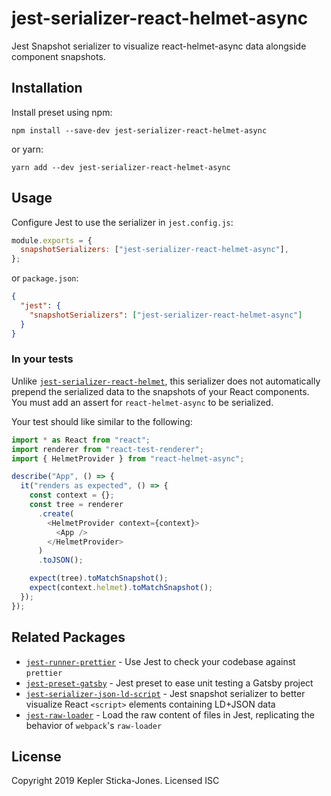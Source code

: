 # jest-serializer-react-helmet-async

Jest Snapshot serializer to visualize react-helmet-async data alongside component snapshots.

## Installation

Install preset using npm:

```shell
npm install --save-dev jest-serializer-react-helmet-async
```

or yarn:

```shell
yarn add --dev jest-serializer-react-helmet-async
```

## Usage

Configure Jest to use the serializer in `jest.config.js`:

```js
module.exports = {
  snapshotSerializers: ["jest-serializer-react-helmet-async"],
};
```

or `package.json`:

```json
{
  "jest": {
    "snapshotSerializers": ["jest-serializer-react-helmet-async"]
  }
}
```

### In your tests

Unlike [`jest-serializer-react-helmet`](https://github.com/keplersj/jest-serializer-react-helmet), this serializer does not automatically prepend the serialized data to the snapshots of your React components. You must add an assert for `react-helmet-async` to be serialized.

Your test should like similar to the following:

```js
import * as React from "react";
import renderer from "react-test-renderer";
import { HelmetProvider } from "react-helmet-async";

describe("App", () => {
  it("renders as expected", () => {
    const context = {};
    const tree = renderer
      .create(
        <HelmetProvider context={context}>
          <App />
        </HelmetProvider>
      )
      .toJSON();

    expect(tree).toMatchSnapshot();
    expect(context.helmet).toMatchSnapshot();
  });
});
```

## Related Packages

- [`jest-runner-prettier`](https://github.com/keplersj/jest-runner-prettier) - Use Jest to check your codebase against `prettier`
- [`jest-preset-gatsby`](https://github.com/keplersj/jest-preset-gatsby) - Jest preset to ease unit testing a Gatsby project
- [`jest-serializer-json-ld-script`](https://github.com/keplersj/jest-serializer-json-ld-script) - Jest snapshot serializer to better visualize React `<script>` elements containing LD+JSON data
- [`jest-raw-loader`](https://github.com/keplersj/jest-raw-loader) - Load the raw content of files in Jest, replicating the behavior of `webpack`'s `raw-loader`

## License

Copyright 2019 Kepler Sticka-Jones. Licensed ISC
